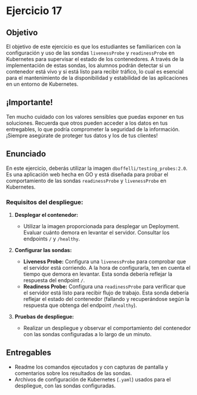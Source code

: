 # Ejercicio 17

## Objetivo

El objetivo de este ejercicio es que los estudiantes se familiaricen con la configuración y uso de las sondas `livenessProbe` y `readinessProbe` en Kubernetes para supervisar el estado de los contenedores. A través de la implementación de estas sondas, los alumnos podrán detectar si un contenedor está vivo y si está listo para recibir tráfico, lo cual es esencial para el mantenimiento de la disponibilidad y estabilidad de las aplicaciones en un entorno de Kubernetes.

## ¡Importante!

Ten mucho cuidado con los valores sensibles que puedas exponer en tus soluciones. Recuerda que otros pueden acceder a los datos en tus entregables, lo que podría comprometer la seguridad de la información. ¡Siempre asegúrate de proteger tus datos y los de tus clientes!

## Enunciado

En este ejercicio, deberás utilizar la imagen `dboffelli/testing_probes:2.0`. Es una aplicación web hecha en GO y está diseñada para probar el comportamiento de las sondas `readinessProbe` y `livenessProbe` en Kubernetes. 

### Requisitos del despliegue:

1. **Desplegar el contenedor:**
   - Utilizar la imagen proporcionada para desplegar un Deployment. Evaluar cuánto demora en levantar el servidor. Consultar los endpoints `/` y `/healthy`.

2. **Configurar las sondas:**
   - **Liveness Probe:** Configura una `livenessProbe` para comprobar que el servidor está corriendo. A la hora de configurarla, ten en cuenta el tiempo que demora en levantar. Esta sonda debería reflejar la respuesta del endpoint `/`.
   - **Readiness Probe:** Configura una `readinessProbe` para verificar que el servidor está listo para recibir flujo de trabajo. Esta sonda debería reflejar el estado del contenedor (fallando y recuperándose según la respuesta que obtenga del endpoint `/healthy`).

3. **Pruebas de despliegue:**
   - Realizar un despliegue y observar el comportamiento del contenedor con las sondas configuradas a lo largo de un minuto.

## Entregables

- Readme los comandos ejecutados y con capturas de pantalla y comentarios sobre los resultados de las sondas. 
- Archivos de configuración de Kubernetes (`.yaml`) usados para el despliegue, con las sondas configuradas.
